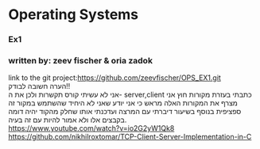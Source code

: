 # Operating Systems  
### Ex1  
### written by: zeev fischer & oria zadok  
link to the git project:https://github.com/zeevfischer/OPS_EX1.git  
הערה חשובה לבודק!!  
אני לא עשיתי קורס תקשרות ולכן את ה- server,client כתבתי בעזרת מקורות חוץ אני מצרף את המקורות האלה מראש כי אני יודע שאני לא היחיד שהשתמש במקור זה ספציפית בנוסף בשיעור דיברתי עם המרצה ועדכנתי אותו שחלק מהקוד יהיה דומה בקבצים אלו ולא אמור להיות עם זה בעיה.  
https://www.youtube.com/watch?v=io2G2yW1Qk8  
https://github.com/nikhilroxtomar/TCP-Client-Server-Implementation-in-C  
